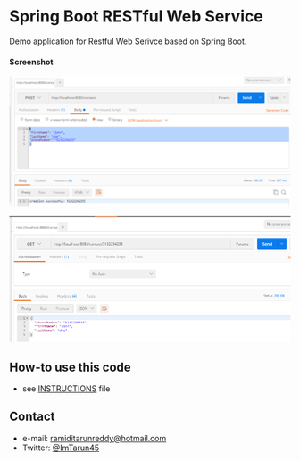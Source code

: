 Spring Boot RESTful Web Service  
==============================
Demo application for Restful Web Serivce based on Spring Boot.

#### Screenshot
![Screenshot software](https://github.com/ramidi45/Spring-Boot-Rest-WebService-MySql/blob/master/post.PNG "rest webservice post")

![Screenshot software](https://github.com/ramidi45/Spring-Boot-Rest-WebService-MySql/blob/master/get.PNG "rest webservice get")
## How-to use this code
* see [INSTRUCTIONS](https://github.com/username/sw-name/blob/master/INSTRUCTIONS.md) file

## Contact
* e-mail: ramiditarunreddy@hotmail.com
* Twitter: [@ImTarun45](https://twitter.com/ImTarun45 "ImTarun45 on twitter")


